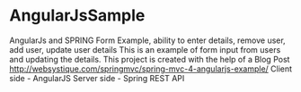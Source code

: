 # AngularJsSample
AngularJs and SPRING Form Example, ability to enter details, remove user, add user, update user details
This is an example of form input from users and updating the details. This project is created with the help of a Blog Post http://websystique.com/springmvc/spring-mvc-4-angularjs-example/
Client side - AngularJS
Server side - Spring REST API
